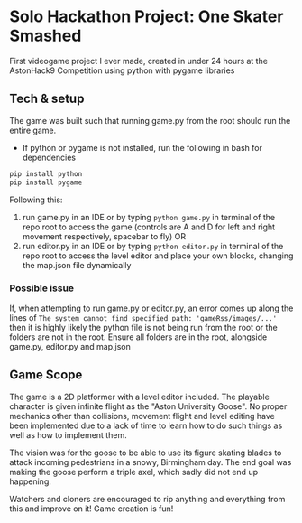 # Solo Hackathon Project: One Skater Smashed
First videogame project I ever made, created in under 24 hours at the AstonHack9 Competition using python with pygame libraries

## Tech & setup
The game was built such that running game.py from the root should run the entire game.
- If python or pygame is not installed, run the following in bash for dependencies
```bash
pip install python
pip install pygame
```

Following this:
1. run game.py in an IDE or by typing ``python game.py`` in terminal of the repo root to access the game (controls are A and D for left and right movement respectively, spacebar to fly) OR 
2. run editor.py in an IDE or by typing ``python editor.py`` in terminal of the repo root to access the level editor and place your own blocks, changing the map.json file dynamically

### Possible issue
If, when attempting to run game.py or editor.py, an error comes up along the lines of ``The system cannot find specified path: 'gameRss/images/...'`` then it is highly likely the python file is not being run from the root or the folders are not in the root. 
Ensure all folders are in the root, alongside game.py, editor.py and map.json

## Game Scope
The game is a 2D platformer with a level editor included. The playable character is given infinite flight as the "Aston University Goose".
No proper mechanics other than collisions, movement flight and level editing have been implemented due to a lack of time to learn how to do such things as well as how to implement them.

The vision was for the goose to be able to use its figure skating blades to attack incoming pedestrians in a snowy, Birmingham day. The end goal was making the goose perform a triple axel, which sadly did not end up happening.

Watchers and cloners are encouraged to rip anything and everything from this and improve on it! Game creation is fun!
